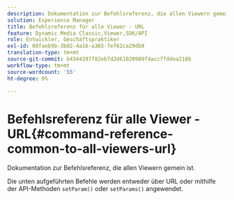 ```yaml
---
description: Dokumentation zur Befehlsreferenz, die allen Viewern gemein ist.
solution: Experience Manager
title: Befehlsreferenz für alle Viewer - URL
feature: Dynamic Media Classic,Viewer,SDK/API
role: Entwickler, Geschäftspraktiker
exl-id: 08faeb9b-3b02-4a16-a365-7ef62ca29db9
translation-type: tm+mt
source-git-commit: b4344397f82eb7d2d61020909f4acc7fddea210b
workflow-type: tm+mt
source-wordcount: '55'
ht-degree: 0%

---
```


# Befehlsreferenz für alle Viewer - URL{#command-reference-common-to-all-viewers-url}

Dokumentation zur Befehlsreferenz, die allen Viewern gemein ist.

Die unten aufgeführten Befehle werden entweder über URL oder mithilfe der API-Methoden `setParam()` oder `setParams()` angewendet.
